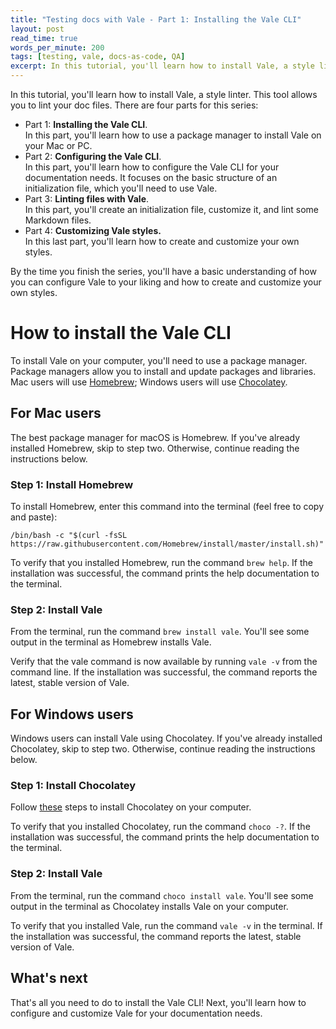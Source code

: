 ```yaml
---
title: "Testing docs with Vale - Part 1: Installing the Vale CLI"
layout: post
read_time: true
words_per_minute: 200
tags: [testing, vale, docs-as-code, QA]
excerpt: In this tutorial, you'll learn how to install Vale, a style linter. In part one, you'll learn how to use a package manager to install Vale on your Mac or PC.
---
```


In this tutorial, you'll learn how to install Vale, a style linter. This tool allows you to lint your doc files. There are four parts for this series:

* Part 1: **Installing the Vale CLI**.\
  In this part, you'll learn how to use a package manager to install Vale on your Mac or PC.
* Part 2: **Configuring the Vale CLI**.\
  In this part, you'll learn how to configure the Vale CLI for your documentation needs. It focuses on the basic structure of an initialization file, which you'll need to use Vale.
* Part 3: **Linting files with Vale**.\
  In this part, you'll create an initialization file, customize it, and lint some Markdown files.
* Part 4: **Customizing Vale styles.**\
  In this last part, you'll learn how to create and customize your own styles.

By the time you finish the series, you'll have a basic understanding of how you can configure Vale to your liking and how to create and customize your own styles.

# How to install the Vale CLI

To install Vale on your computer, you'll need to use a package manager. Package managers allow you to install and update packages and libraries. Mac users will use [Homebrew](#for-mac-users); Windows users will use [Chocolatey](#for-windows-users).

## For Mac users

The best package manager for macOS is Homebrew. If you've already installed Homebrew, skip to step two. Otherwise, continue reading the instructions below.

### Step 1: Install Homebrew

To install Homebrew, enter this command into the terminal (feel free to copy and paste):

`/bin/bash -c "$(curl -fsSL https://raw.githubusercontent.com/Homebrew/install/master/install.sh)"`

To verify that you installed Homebrew, run the command `brew help`. If the installation was successful, the command prints the help documentation to the terminal.

### Step 2: Install Vale

From the terminal, run the command `brew install vale`. You'll see some output in the terminal as Homebrew installs Vale.

Verify that the vale command is now available by running `vale -v` from the command line. If the installation was successful, the command reports the latest, stable version of Vale.

## For Windows users

Windows users can install Vale using Chocolatey. If you've already installed Chocolatey, skip to step two. Otherwise, continue reading the instructions below.

### Step 1: Install Chocolatey

Follow [these](https://chocolatey.org/install) steps to install Chocolatey on your computer.

To verify that you installed Chocolatey, run the command `choco -?`. If the installation was successful, the command prints the help documentation to the terminal.

### Step 2: Install Vale

From the terminal, run the command `choco install vale`. You'll see some output in the terminal as Chocolatey installs Vale on your computer.

To verify that you installed Vale, run the command `vale -v` in the terminal. If the installation was successful, the command reports the latest, stable version of Vale.

## What's next

That's all you need to do to install the Vale CLI! Next, you'll learn how to configure and customize Vale for your documentation needs.